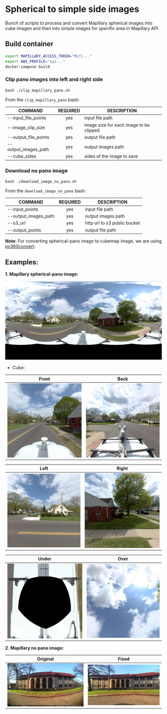 # Spherical to simple side images

Bunch of scripts to process and convert Mapillary spherical images into cube imagen and then into simple images for specific area in Mapillary API.

## Build container

```sh
export MAPILLARY_ACCESS_TOKEN="MLY|..."
export AWS_PROFILE="xyz..."
docker-compose build
```

### Clip pano images into left and right side
```
bash ./clip_mapillary_pano.sh
```
From the `clip_mapillary_pano` bash:

| COMMAND                 | REQUIRED | DESCRIPTION                                              |
| -----------------       | :------: | -------------------------------------------------        |
| --input_file_points     | yes      | input file path                                          |
| --image_clip_size       | yes      | image size for each image to be clipped                  |
| --output_file_points    | yes      | output file path                                         |
| --output_images_path    | yes      | output images path                                       |
| --cube_sides            | yes      | sides of the image to save                               |

### Download no pano image 
```
bash ./download_image_no_pano.sh
```
From the `download_image_no_pano` bash:

| COMMAND                 | REQUIRED | DESCRIPTION                                              |
| -----------------       | :------: | -------------------------------------------------        |
| --input_points          | yes      | input file path                                          |
| --output_images_path    | yes      | output images path                                       |
| --s3_url                | yes      | http url to s3 public bucket                             |
| --output_points         | yes      | output file path                                         |
   

**Note**: For converting spherical-pano image to cubemap image, we are using [py360convert](https://github.com/sunset1995/py360convert):

## Examples:

**1. Mapillary spherical-pano image:**

![](img/380223760052524.jpg)

- Cube:

|               Front                |                Back                |
| :--------------------------------: | :--------------------------------: |
| ![](img/380223760052524_front.jpg) | ![](/img/380223760052524_back.jpg) |

|               Left                |               Right                |
| :-------------------------------: | :--------------------------------: |
| ![](img/380223760052524_left.jpg) | ![](img/380223760052524_right.jpg) |

|               Under                |               Over                |
| :--------------------------------: | :-------------------------------: |
| ![](img/380223760052524_under.jpg) | ![](img/380223760052524_over.jpg) |


**2. Mapillary no pano image:**

|               Original             |                Fixed                |
| :--------------------------------: | :--------------------------------: |
| ![](img/original.jpg) | ![](/img/fixed.jpg) |